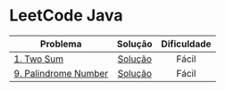 # LeetCode Java

| Problema                                                                 |                                                                Solução                                                                | Dificuldade |
|--------------------------------------------------------------------------|:-------------------------------------------------------------------------------------------------------------------------------------:|:-----------:|
| [1. Two Sum](https://leetcode.com/problems/two-sum/)                     | [Solução](https://github.com/atkieling/leetcode-java/blob/ex0001/leetcode-java/src/com/leetcode/leetcodejava/easy/ex0001/TwoSum.java) |    Fácil    |
| [9. Palindrome Number](https://leetcode.com/problems/palindrome-number/) | [Solução](https://github.com/atkieling/leetcode-java/blob/ex0001/leetcode-java/src/com/leetcode/leetcodejava/easy/ex0009/PalindromeNumber.java) |    Fácil    |